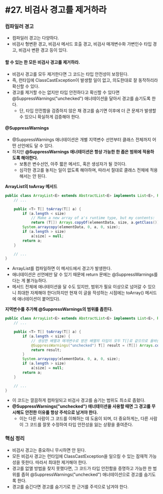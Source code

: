 # #27. 비검사 경고를 제거하라

### 컴파일러 경고 <a href="#undefined" id="undefined"></a>

* 컴파일러 경고는 다양하다.
* 비검사 형변환 경고, 비검사 메서드 호출 경고, 비검사 매개변수화 가변인수 타입 경고, 비검사 변환 경고 등이 있다.

#### 할 수 있는 한 모든 비검사 경고를 제거하라. <a href="#undefined" id="undefined"></a>

* 비검사 경고를 모두 제거한다면 그 코드는 타입 안전성이 보장된다.
* 즉, 런타임에 ClassCastException이 발생할 일이 없고, 의도한대로 잘 동작하리라 확신할 수 있다.
* 경고를 제거할 수는 없지만 타입 안전하다고 확신할 수 있다면 @SuppressWarnings("unchecked") 애너테이션을 달아서 경고를 숨기도록 한다.
  * 단, 타입 안전함을 검증하지 않은 채 경고를 숨기면 이후에 더 큰 문제가 발생할 수 있으니 확실하게 검증해야 한다.

#### @SuppressWarnings <a href="#suppresswarnings" id="suppresswarnings"></a>

* @SuppressWarnings 애너테이션은 개별 지역변수 선언부터 클래스 전체까지 어떤 선언에도 달 수 있다.
* 하지만 **@SuppressWarnings 애너테이션은 항상 가능한 한 좁은 범위에 적용하도록 해야한다.**
  * 보통은 변수선언, 아주 짧은 메서드, 혹은 생성자가 될 것이다.
  * 심각한 경고를 놓치는 일이 없도록 해야하며, 따라서 절대로 클래스 전체에 적용해서는 안 된다.

**ArrayList의 toArray 메서드**

```java
public class ArrayList<E> extends AbstractList<E> implements List<E>, RandomAccess, Cloneable, java.io.Serializable {
    // ...

    public <T> T[] toArray(T[] a) {
        if (a.length < size)
            // Make a new array of a's runtime type, but my contents:
            return (T[]) Arrays.copyOf(elementData, size, a.getClass());
        System.arraycopy(elementData, 0, a, 0, size);
        if (a.length > size)
            a[size] = null;
        return a;
    }

    // ...
}
```

* ArrayList를 컴파일하면 이 메서드에서 경고가 발생한다.
* 애너테이션은 선언에만 달 수 있기 때문에 return 문에는 @SuppressWarnings를 다는 게 불가능하다.
* 메서드 전체에 애너테이션을 달 수도 있지만, 범위가 필요 이상으로 넘어갈 수 있으니 최대한 자제해야 한다(하지만 현재 이 글을 작성하는 시점에는 toArray() 메서드에 애너테이션이 붙어있다).

**지역변수를 추가해 @SuppressWarnings의 범위를 좁힌다.**

```java
public class ArrayList<E> extends AbstractList<E> implements List<E>, RandomAccess, Cloneable, java.io.Serializable {
    // ...

    public <T> T[] toArray(T[] a) {
        if (a.length < size) {
            // 생성한 배열과 매개변수로 받은 배열의 타입이 모두 T[]로 같으므로 올바른 형변환이다.
            @SuppressWarnings("unchecked") T[] result = (T[]) Arrays.copyOf(elementData, size, a.getClass());
            return result;
        }
        System.arraycopy(elementData, 0, a, 0, size);
        if (a.length > size)
            a[size] = null;
        return a;
    }

    // ...
}
```

* 이 코드는 깔끔하게 컴파일되고 비검사 경고를 숨기는 범위도 최소로 좁혔다.
* **@SuppressWarnings("unchecked") 애너테이션을 사용할 때면 그 경고를 무시해도 안전한 이유를 항상 주석으로 남겨야 한다.**
  * 이는 다른 사람이 그 코드를 이해하는 데 도움이 되며, 더 중요하게는, 다른 사람이 그 코드를 잘못 수정하여 타입 안전성을 잃는 상황을 줄여준다.

### 핵심 정리 <a href="#undefined" id="undefined"></a>

* 비검사 경고는 중요하니 무시하면 안 된다.
* 모든 비검사 경고는 런타임에 ClassCastException을 일으킬 수 있는 잠재적 가능성을 뜻한다. 따라서 최대한 제거해야 한다.
* 경고를 없앨 방법을 찾지 못했다면, 그 코드가 타입 안전함을 증명하고 가능한 한 범위를 좁혀 @SuppressWarnings("unchecked") 애너테이션으로 경고를 숨기도록 한다.
* 경고를 숨긴다면 경고를 숨기기로 한 근거를 주석으로 남겨야 한다.
